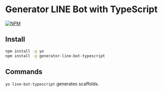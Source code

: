 # Generator LINE Bot with TypeScript

[![NPM](https://nodei.co/npm/generator-line-bot-typescript.png)](https://nodei.co/npm/generator-line-bot-typescript/)

## Install 

``` sh
npm install -g yo
npm install -g generator-line-bot-typescript
```

## Commands

`yo line-bot-typescript` generates scaffolds.

